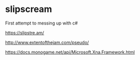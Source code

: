 # slipscream
First attempt to messing up with c#

https://slipstre.am/

http://www.extentofthejam.com/pseudo/

https://docs.monogame.net/api/Microsoft.Xna.Framework.html